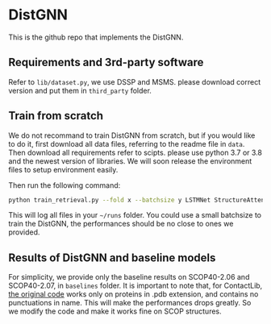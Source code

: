 # DistGNN
This is the github repo that implements the DistGNN.


## Requirements and 3rd-party software
Refer to `lib/dataset.py`, we use DSSP and MSMS. please download
correct version and put them in `third_party` folder.

## Train from scratch
We do not recommand to train DistGNN from scratch, but if you
would like to do it, first download all data files, referring to
the readme file in `data`. Then download all requirements refer to scipts.
please use python 3.7 or 3.8 and the newest version of libraries.
We will soon release the environment files to setup environment easily.

Then run the following command:
```bash
python train_retrieval.py --fold x --batchsize y LSTMNet StructureAttentionPool hardneg 10 cuda:z
```

This will log all files in your `~/runs` folder. You could use a small
batchsize to train the DistGNN, the performances should be no close to ones we provided.


## Results of DistGNN and baseline models
For simplicity, we provide only the baseline results on SCOP40-2.06
and SCOP40-2.07, in `baselines` folder. It is important to note that, for ContactLib,
[the original code](https://github.com/louchenyao/contactlib) works only on proteins in .pdb
extension, and contains no punctuations in name. This will make the performances drops greatly.
So we modify the code and make it works fine on SCOP structures.

